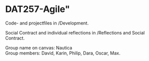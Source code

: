 # DAT257-Agile"

Code- and projectfiles in /Development.

Social Contract and individual reflections in /Reflections and Social Contract.


Group name on canvas: Nautica <br> Group members: David, Karin, Philip, Dara, Oscar, Max.
